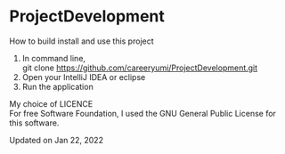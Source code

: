 # ProjectDevelopment

How to build install and use this project
1. In command line, <br>
git clone https://github.com/careeryumi/ProjectDevelopment.git <br>
2. Open your IntelliJ IDEA or eclipse <br>
3. Run the application <br>

My choice of LICENCE <br>
For free Software Foundation, I used the GNU General Public License for this software.

Updated on Jan 22, 2022